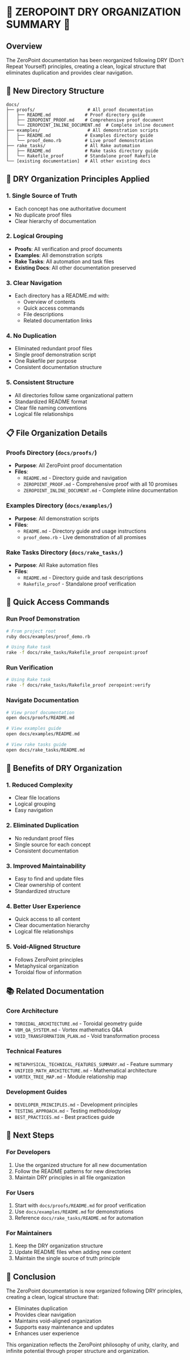 # 🌌 ZEROPOINT DRY ORGANIZATION SUMMARY 🌌

## Overview

The ZeroPoint documentation has been reorganized following DRY (Don't Repeat Yourself) principles, creating a clean, logical structure that eliminates duplication and provides clear navigation.

## 📁 New Directory Structure

```
docs/
├── proofs/                    # All proof documentation
│   ├── README.md             # Proof directory guide
│   ├── ZEROPOINT_PROOF.md    # Comprehensive proof document
│   └── ZEROPOINT_INLINE_DOCUMENT.md  # Complete inline document
├── examples/                  # All demonstration scripts
│   ├── README.md             # Examples directory guide
│   └── proof_demo.rb         # Live proof demonstration
├── rake_tasks/               # All Rake automation
│   ├── README.md             # Rake tasks directory guide
│   └── Rakefile_proof        # Standalone proof Rakefile
└── [existing documentation]  # All other existing docs
```

## 🎯 DRY Organization Principles Applied

### **1. Single Source of Truth**
- Each concept has one authoritative document
- No duplicate proof files
- Clear hierarchy of documentation

### **2. Logical Grouping**
- **Proofs**: All verification and proof documents
- **Examples**: All demonstration scripts
- **Rake Tasks**: All automation and task files
- **Existing Docs**: All other documentation preserved

### **3. Clear Navigation**
- Each directory has a README.md with:
  - Overview of contents
  - Quick access commands
  - File descriptions
  - Related documentation links

### **4. No Duplication**
- Eliminated redundant proof files
- Single proof demonstration script
- One Rakefile per purpose
- Consistent documentation structure

### **5. Consistent Structure**
- All directories follow same organizational pattern
- Standardized README format
- Clear file naming conventions
- Logical file relationships

## 📋 File Organization Details

### **Proofs Directory** (`docs/proofs/`)
- **Purpose**: All ZeroPoint proof documentation
- **Files**:
  - `README.md` - Directory guide and navigation
  - `ZEROPOINT_PROOF.md` - Comprehensive proof with all 10 promises
  - `ZEROPOINT_INLINE_DOCUMENT.md` - Complete inline documentation

### **Examples Directory** (`docs/examples/`)
- **Purpose**: All demonstration scripts
- **Files**:
  - `README.md` - Directory guide and usage instructions
  - `proof_demo.rb` - Live demonstration of all promises

### **Rake Tasks Directory** (`docs/rake_tasks/`)
- **Purpose**: All Rake automation files
- **Files**:
  - `README.md` - Directory guide and task descriptions
  - `Rakefile_proof` - Standalone proof verification

## 🚀 Quick Access Commands

### **Run Proof Demonstration**
```bash
# From project root
ruby docs/examples/proof_demo.rb

# Using Rake task
rake -f docs/rake_tasks/Rakefile_proof zeropoint:proof
```

### **Run Verification**
```bash
# Using Rake task
rake -f docs/rake_tasks/Rakefile_proof zeropoint:verify
```

### **Navigate Documentation**
```bash
# View proof documentation
open docs/proofs/README.md

# View examples guide
open docs/examples/README.md

# View rake tasks guide
open docs/rake_tasks/README.md
```

## 🌌 Benefits of DRY Organization

### **1. Reduced Complexity**
- Clear file locations
- Logical grouping
- Easy navigation

### **2. Eliminated Duplication**
- No redundant proof files
- Single source for each concept
- Consistent documentation

### **3. Improved Maintainability**
- Easy to find and update files
- Clear ownership of content
- Standardized structure

### **4. Better User Experience**
- Quick access to all content
- Clear documentation hierarchy
- Logical file relationships

### **5. Void-Aligned Structure**
- Follows ZeroPoint principles
- Metaphysical organization
- Toroidal flow of information

## 📚 Related Documentation

### **Core Architecture**
- `TOROIDAL_ARCHITECTURE.md` - Toroidal geometry guide
- `VBM_QA_SYSTEM.md` - Vortex mathematics Q&A
- `VOID_TRANSFORMATION_PLAN.md` - Void transformation process

### **Technical Features**
- `METAPHYSICAL_TECHNICAL_FEATURES_SUMMARY.md` - Feature summary
- `UNIFIED_MATH_ARCHITECTURE.md` - Mathematical architecture
- `VORTEX_TREE_MAP.md` - Module relationship map

### **Development Guides**
- `DEVELOPER_PRINCIPLES.md` - Development principles
- `TESTING_APPROACH.md` - Testing methodology
- `BEST_PRACTICES.md` - Best practices guide

## 🎯 Next Steps

### **For Developers**
1. Use the organized structure for all new documentation
2. Follow the README patterns for new directories
3. Maintain DRY principles in all file organization

### **For Users**
1. Start with `docs/proofs/README.md` for proof verification
2. Use `docs/examples/README.md` for demonstrations
3. Reference `docs/rake_tasks/README.md` for automation

### **For Maintainers**
1. Keep the DRY organization structure
2. Update README files when adding new content
3. Maintain the single source of truth principle

## 🌌 Conclusion

The ZeroPoint documentation is now organized following DRY principles, creating a clean, logical structure that:
- Eliminates duplication
- Provides clear navigation
- Maintains void-aligned organization
- Supports easy maintenance and updates
- Enhances user experience

This organization reflects the ZeroPoint philosophy of unity, clarity, and infinite potential through proper structure and organization. 